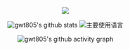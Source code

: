 <div align="center">

![](https://github-immortality.vercel.app/api?username=gwt805)

![gwt805's github stats](https://github-readme-stats.vercel.app/api?username=gwt805&hide_title=false&hide_border=true&show_icons=true&include_all_commits=true&line_height=20&bg_color=0,EC6C6C,FFD479,FFFC79,73FA79&theme=graywhite&locale=cn)
![主要使用语言](https://github-readme-stats.vercel.app/api/top-langs/?username=gwt805&hide_title=false&hide_border=true&layout=compact&bg_color=0,73FA79,73FDFF,D783FF&theme=graywhite&locale=cn)

![gwt805's github activity graph](https://github-readme-activity-graph.vercel.app/graph?username=gwt805&bg_color=3a3e5f&color=ffffff&line=3a658d&point=ffffff&area=true&hide_border=true)
</div>
